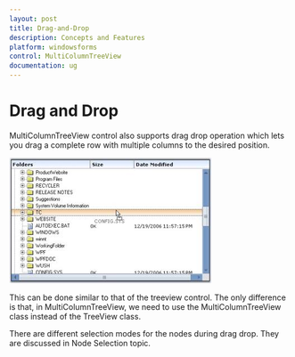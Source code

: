 ```yaml
---
layout: post
title: Drag-and-Drop
description: Concepts and Features
platform: windowsforms
control: MultiColumnTreeView
documentation: ug
---
```


# Drag and Drop

MultiColumnTreeView control also supports drag drop operation which lets you drag a complete row with multiple columns to the desired position.

![](Drag-and-Drop_images/Drag-and-Drop_img1.jpeg) 



This can be done similar to that of the treeview control. The only difference is that, in MultiColumnTreeView, we need to use the MultiColumnTreeView class instead of the TreeView class.

There are different selection modes for the nodes during drag drop. They are discussed in Node Selection topic.


